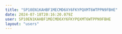 ```yaml
---
title: "SP10EN1KAHBF1MECMD6XY6FKYPQXMT6WTPPN9FBHE"
date: 2024-07-18T20:16:20.079Z
user: SP10EN1KAHBF1MECMD6XY6FKYPQXMT6WTPPN9FBHE
layout: "users"
---
```

    